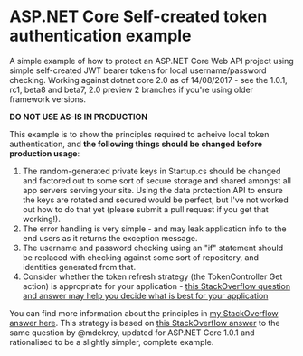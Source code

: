 # ASP.NET Core Self-created token authentication example
A simple example of how to protect an ASP.NET Core Web API project using simple self-created JWT bearer tokens for local username/password checking. Working against dotnet core 2.0 as of 14/08/2017 - see the 1.0.1, rc1, beta8 and beta7, 2.0 preview 2 branches if you're using older framework versions.

**DO NOT USE AS-IS IN PRODUCTION**

This example is to show the principles required to acheive local token authentication, and **the following things should be changed before production usage**:

1. The random-generated private keys in Startup.cs should be changed and factored out to some sort of secure storage and shared amongst all app servers serving your site. Using the data protection API to ensure the keys are rotated and secured would be perfect, but I've not worked out how to do that yet (please submit a pull request if you get that working!).
2. The error handling is very simple - and may leak application info to the end users as it returns the exception message.
3. The username and password checking using an "if" statement should be replaced with checking against some sort of repository, and identities generated from that.
4. Consider whether the token refresh strategy (the TokenController Get action) is appropriate for your application - [this StackOverflow question and answer may help you decide what is best for your application](http://stackoverflow.com/questions/26739167/jwt-json-web-token-automatic-prolongation-of-expiration)

You can find more information about the principles in [my StackOverflow answer here](http://stackoverflow.com/a/33217122/789529). This strategy is based on [this StackOverflow answer](http://stackoverflow.com/a/29698502/789529) to the same question by @mdekrey, updated for ASP.NET Core 1.0.1 and rationalised to be a slightly simpler, complete example.
